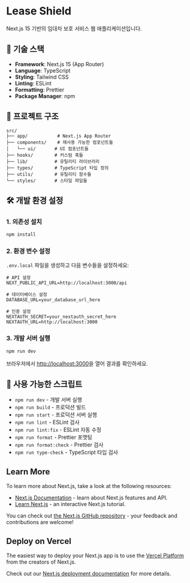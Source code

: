 # Lease Shield

Next.js 15 기반의 임대차 보호 서비스 웹 애플리케이션입니다.

## 🚀 기술 스택

- **Framework**: Next.js 15 (App Router)
- **Language**: TypeScript
- **Styling**: Tailwind CSS
- **Linting**: ESLint
- **Formatting**: Prettier
- **Package Manager**: npm

## 📁 프로젝트 구조

```
src/
├── app/           # Next.js App Router
├── components/    # 재사용 가능한 컴포넌트들
│   └── ui/       # UI 컴포넌트들
├── hooks/        # 커스텀 훅들
├── lib/          # 유틸리티 라이브러리
├── types/        # TypeScript 타입 정의
├── utils/        # 유틸리티 함수들
└── styles/       # 스타일 파일들
```

## 🛠️ 개발 환경 설정

### 1. 의존성 설치

```bash
npm install
```

### 2. 환경 변수 설정

`.env.local` 파일을 생성하고 다음 변수들을 설정하세요:

```env
# API 설정
NEXT_PUBLIC_API_URL=http://localhost:3000/api

# 데이터베이스 설정
DATABASE_URL=your_database_url_here

# 인증 설정
NEXTAUTH_SECRET=your_nextauth_secret_here
NEXTAUTH_URL=http://localhost:3000
```

### 3. 개발 서버 실행

```bash
npm run dev
```

브라우저에서 [http://localhost:3000](http://localhost:3000)을 열어 결과를 확인하세요.

## 📝 사용 가능한 스크립트

- `npm run dev` - 개발 서버 실행
- `npm run build` - 프로덕션 빌드
- `npm run start` - 프로덕션 서버 실행
- `npm run lint` - ESLint 검사
- `npm run lint:fix` - ESLint 자동 수정
- `npm run format` - Prettier 포맷팅
- `npm run format:check` - Prettier 검사
- `npm run type-check` - TypeScript 타입 검사

## Learn More

To learn more about Next.js, take a look at the following resources:

- [Next.js Documentation](https://nextjs.org/docs) - learn about Next.js features and API.
- [Learn Next.js](https://nextjs.org/learn) - an interactive Next.js tutorial.

You can check out [the Next.js GitHub repository](https://github.com/vercel/next.js) - your feedback and contributions are welcome!

## Deploy on Vercel

The easiest way to deploy your Next.js app is to use the [Vercel Platform](https://vercel.com/new?utm_medium=default-template&filter=next.js&utm_source=create-next-app&utm_campaign=create-next-app-readme) from the creators of Next.js.

Check out our [Next.js deployment documentation](https://nextjs.org/docs/app/building-your-application/deploying) for more details.
